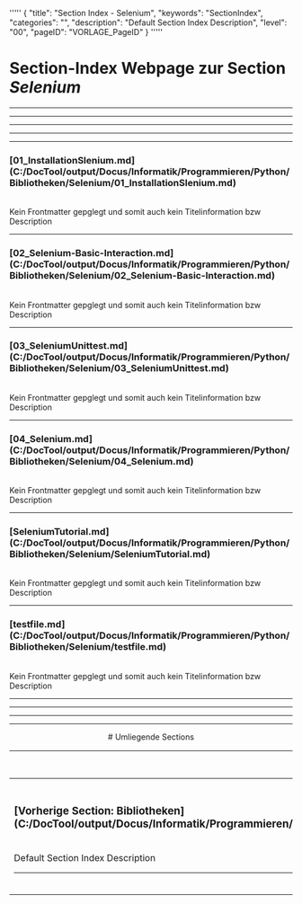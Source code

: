 '''''
{
"title": "Section Index - Selenium",
"keywords": "SectionIndex",
"categories": "",
"description": "Default Section Index Description",
"level": "00",
"pageID": "VORLAGE_PageID"
}
'''''


<h1>Section-Index Webpage zur Section <i>Selenium</i></h1>

<hr><hr><hr><hr><hr>


<h3>[01_InstallationSlenium.md](C:/DocTool/output/Docus/Informatik/Programmieren/Python/Bibliotheken/Selenium/01_InstallationSlenium.md)</h3><br>Kein Frontmatter gepglegt und somit auch kein Titelinformation bzw Description<hr>


<h3>[02_Selenium-Basic-Interaction.md](C:/DocTool/output/Docus/Informatik/Programmieren/Python/Bibliotheken/Selenium/02_Selenium-Basic-Interaction.md)</h3><br>Kein Frontmatter gepglegt und somit auch kein Titelinformation bzw Description<hr>


<h3>[03_SeleniumUnittest.md](C:/DocTool/output/Docus/Informatik/Programmieren/Python/Bibliotheken/Selenium/03_SeleniumUnittest.md)</h3><br>Kein Frontmatter gepglegt und somit auch kein Titelinformation bzw Description<hr>


<h3>[04_Selenium.md](C:/DocTool/output/Docus/Informatik/Programmieren/Python/Bibliotheken/Selenium/04_Selenium.md)</h3><br>Kein Frontmatter gepglegt und somit auch kein Titelinformation bzw Description<hr>


<h3>[SeleniumTutorial.md](C:/DocTool/output/Docus/Informatik/Programmieren/Python/Bibliotheken/Selenium/SeleniumTutorial.md)</h3><br>Kein Frontmatter gepglegt und somit auch kein Titelinformation bzw Description<hr>


<h3>[testfile.md](C:/DocTool/output/Docus/Informatik/Programmieren/Python/Bibliotheken/Selenium/testfile.md)</h3><br>Kein Frontmatter gepglegt und somit auch kein Titelinformation bzw Description<hr><center><hr><hr><hr> # Umliegende Sections
 </h2><br><table><thead> <tr> <th><center>Vorgelagerte Section</center></th> <th><center>Nachgelagerte Section</center></th></tr></thead><tbody><tr><td><h3>[Vorherige Section: Bibliotheken](C:/DocTool/output/Docus/Informatik/Programmieren/Python/Bibliotheken/SectionIndex_DocTooloutputDocusInformatikProgrammierenPythonBibliotheken.html)</h3><br>Default Section Index Description<hr></td><td><h3>Nachgelagerte Section</h3><br><p>Es gibt keine tiefere Section</p><hr></td></tr></tbody></table>
